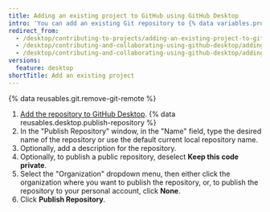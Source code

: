 ```yaml
---
title: Adding an existing project to GitHub using GitHub Desktop
intro: 'You can add an existing Git repository to {% data variables.product.prodname_dotcom %} using {% data variables.product.prodname_desktop %}.'
redirect_from:
  - /desktop/contributing-to-projects/adding-an-existing-project-to-github-using-github-desktop
  - /desktop/contributing-and-collaborating-using-github-desktop/adding-an-existing-project-to-github-using-github-desktop
  - /desktop/contributing-and-collaborating-using-github-desktop/adding-and-cloning-repositories/adding-an-existing-project-to-github-using-github-desktop
versions:
  feature: desktop
shortTitle: Add an existing project
---
```


{% data reusables.git.remove-git-remote %}
1. [Add the repository to GitHub Desktop](/desktop/adding-and-cloning-repositories/adding-a-repository-from-your-local-computer-to-github-desktop).
{% data reusables.desktop.publish-repository %}
1. In the "Publish Repository" window, in the "Name" field, type the desired name of the repository or use the default current local repository name.
1. Optionally, add a description for the repository.
1. Optionally, to publish a public repository, deselect **Keep this code private**.
1. Select the "Organization" dropdown menu, then either click the organization where you want to publish the repository, or, to publish the repository to your personal account, click **None**.
1. Click **Publish Repository**.
